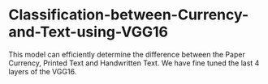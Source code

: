# Classification-between-Currency-and-Text-using-VGG16

This model can efficiently determine the difference between the Paper Currency, Printed Text and Handwritten Text. We have fine tuned the last 4 layers of the VGG16.
